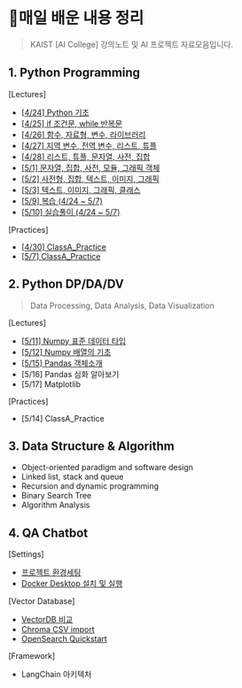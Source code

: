 # 💾매일 배운 내용 정리



> KAIST [AI College]  강의노트 및 AI 프로젝트 자료모음입니다.



## 1. Python Programming

[Lectures]

- [[4/24] Python 기초](notes/0424_PythonBasic.md)
- [[4/25] if 조건문, while 반복문](notes/0425_IfWhile.md)
- [[4/26] 함수, 자료형, 변수, 라이브러리](notes/0426_FuncLib.md)
- [[4/27] 지역 변수, 전역 변수, 리스트, 튜플](notes/0427_Variables.md)
- [[4/28] 리스트, 튜플, 문자열, 사전, 집합](notes/0428_ListTuple.md)
- [[5/1] 문자열, 집합, 사전, 모듈, 그래픽 객체](notes/0501_문자열집합사전.md)
- [[5/2] 사전형, 집합, 텍스트, 이미지, 그래픽](notes/0502_텍스트이미지그래픽.md)
- [[5/3] 텍스트, 이미지, 그래픽, 클래스](notes/0503_클래스.md)
- [[5/9] 복습 (4/24 ~ 5/7)](notes/0509_전체복습.md)
- [[5/10] 실습풀이 (4/24 ~ 5/7)](notes/0510_전체실습질의.md)

[Practices]

- [[4/30] ClassA_Practice](notes/0430_실습.md)
- [[5/7] ClassA_Practice](notes/0507_실습.md)



## 2. Python DP/DA/DV 

> Data Processing, Data Analysis, Data Visualization

[Lectures]

- [[5/11] Numpy 표준 데이터 타입](notes/0511_넘파이.md)
- [[5/12] Numpy 배열의 기초](notes/0512_넘파이2.md)
- [[5/15] Pandas 객체소개](notes/0515_판다스.md)
- [5/16] Pandas 심화 알아보기
- [5/17] Matplotlib

[Practices]

- [5/14] ClassA_Practice



## 3. Data Structure & Algorithm

- Object-oriented paradigm and software design
- Linked list, stack and queue
- Recursion and dynamic programming
- Binary Search Tree
- Algorithm Analysis



## 4. QA Chatbot

[Settings]

- [프로젝트 환경세팅](notes/0919_QASetting.md)
- [Docker Desktop 설치 및 실행](notes/1006_Docker.md)

[Vector Database]

- [VectorDB 비교](notes/1112_VectorDB.md)
- [Chroma CSV import](notes/0921_CSV.md)
- [OpenSearch Quickstart](notes/1010_OpenSearch.md)

[Framework]

- LangChain 아키텍처
